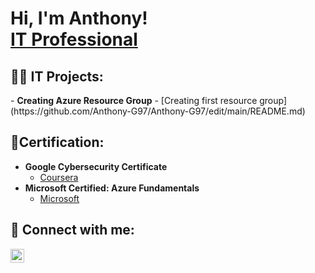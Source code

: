 <h1>Hi, I'm Anthony! <br/><a href="https://www.linkedin.com/in/gomanthony">IT Professional</a>

<h2>👨‍💻 IT Projects:</h2>
- <b>Creating Azure Resource Group</b>
  - [Creating first resource group](https://github.com/Anthony-G97/Anthony-G97/edit/main/README.md)
<h2>📄Certification:</h2>

- <b>Google Cybersecurity Certificate</b>
  - [Coursera](https://coursera.org/share/3d7a68d4158bafa71b7e3b7bdfd641df)
- <b>Microsoft Certified: Azure Fundamentals</b>
  - [Microsoft](https://www.credly.com/badges/cd6f9293-2965-4037-874f-b8fba08fc133?source=linked_in_profile)

<h2> 🤳 Connect with me:</h2>

[<img align="left" alt="JoshMadakor | LinkedIn" width="22px" src="https://cdn.jsdelivr.net/npm/simple-icons@v3/icons/linkedin.svg" />][linkedin]

[linkedin]: https://www.linkedin.com/in/gomanthony
